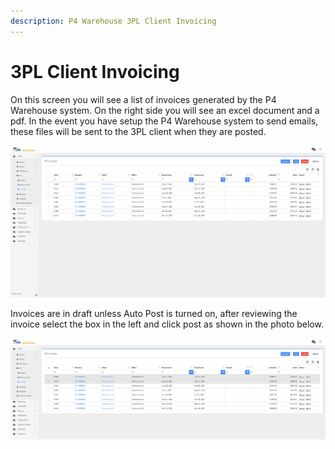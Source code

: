 ```yaml
---
description: P4 Warehouse 3PL Client Invoicing
---
```


# 3PL Client Invoicing

On this screen you will see a list of invoices generated by the P4 Warehouse system. On the right side you will see an excel document and a pdf. In the event you have setup the P4 Warehouse system to send emails, these files will be sent to the 3PL client when they are posted.&#x20;

![](<../.gitbook/assets/image (145).png>)

Invoices are in draft unless Auto Post is turned on, after reviewing the invoice select the box in the left and click post as shown in the photo below.

![P4 Warehouse Post 3PL Invoice List](<../.gitbook/assets/image (113).png>)

